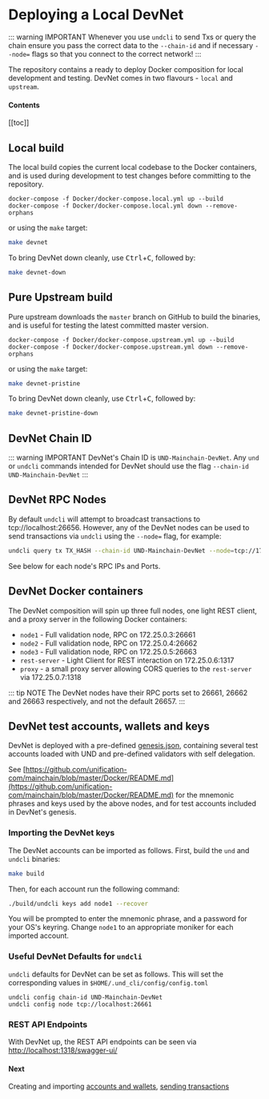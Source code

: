 # Deploying a Local DevNet

::: warning IMPORTANT
Whenever you use `undcli` to send Txs or query the chain ensure you pass the correct data to the `--chain-id` and if necessary `--node=` flags so that you connect to the correct network!
:::

The repository contains a ready to deploy Docker composition for local
development and testing. DevNet comes in two flavours - `local` and `upstream`.

#### Contents

[[toc]]

## Local build

The local build copies the current local codebase to the Docker containers, and is used during development to test changes before committing to the repository.

```
docker-compose -f Docker/docker-compose.local.yml up --build
docker-compose -f Docker/docker-compose.local.yml down --remove-orphans
```

or using the `make` target:

```bash
make devnet
```

To bring DevNet down cleanly, use <kbd>Ctrl</kbd>+<kbd>C</kbd>, followed by:

```bash
make devnet-down
```

## Pure Upstream build

Pure upstream downloads the `master` branch on GitHub to build the binaries, and is useful for testing the latest committed master version.

```
docker-compose -f Docker/docker-compose.upstream.yml up --build
docker-compose -f Docker/docker-compose.upstream.yml down --remove-orphans
```

or using the `make` target:

```bash
make devnet-pristine
```

To bring DevNet down cleanly, use <kbd>Ctrl</kbd>+<kbd>C</kbd>, followed by:

```bash
make devnet-pristine-down
```

## DevNet Chain ID

::: warning IMPORTANT
DevNet's Chain ID is `UND-Mainchain-DevNet`. Any `und` or `undcli` commands
intended for DevNet should use the flag `--chain-id UND-Mainchain-DevNet`
:::

## DevNet RPC Nodes

By default `undcli` will attempt to broadcast transactions to tcp://localhost:26656. However, any of the DevNet nodes can be used to send transactions via `undcli` using the `--node=` flag, for example:

```bash
undcli query tx TX_HASH --chain-id UND-Mainchain-DevNet --node=tcp://172.25.0.3:26661
```

See below for each node's RPC IPs and Ports.

## DevNet Docker containers

The DevNet composition will spin up three full nodes, one light REST client, and a proxy server in the following Docker containers:

- `node1` - Full validation node, RPC on 172.25.0.3:26661
- `node2` - Full validation node, RPC on 172.25.0.4:26662
- `node3` - Full validation node, RPC on 172.25.0.5:26663
- `rest-server` - Light Client for REST interaction on 172.25.0.6:1317
- `proxy` - a small proxy server allowing CORS queries to the `rest-server` via 172.25.0.7:1318

::: tip NOTE
The DevNet nodes have their RPC ports set to 26661, 26662 and 26663 respectively, and not the default 26657.
:::

## DevNet test accounts, wallets and keys

DevNet is deployed with a pre-defined [genesis.json](https://raw.githubusercontent.com/unification-com/mainchain/master/Docker/assets/node1/config/genesis.json), containing several test accounts loaded with UND and pre-defined validators with self delegation.

See [https://github.com/unification-com/mainchain/blob/master/Docker/README.md](https://github.com/unification-com/mainchain/blob/master/Docker/README.md) for the mnemonic phrases and keys used by the above nodes, and for test accounts included in DevNet's genesis.

### Importing the DevNet keys

The DevNet accounts can be imported as follows. First, build the `und` and
`undcli` binaries:

```bash
make build
```

Then, for each account run the following command:

```bash
./build/undcli keys add node1 --recover
```

You will be prompted to enter the mnemonic phrase, and a password for your OS's keyring. Change `node1` to an appropriate moniker for each imported account.

### Useful DevNet Defaults for `undcli`

`undcli` defaults for DevNet can be set as follows. This will set the corresponding values in `$HOME/.und_cli/config/config.toml`

```
undcli config chain-id UND-Mainchain-DevNet
undcli config node tcp://localhost:26661
```

### REST API Endpoints

With DevNet up, the REST API endpoints can be seen via [http://localhost:1318/swagger-ui/](http://localhost:1318/swagger-ui/)

#### Next

Creating and importing [accounts and wallets](accounts-wallets.md), [sending transactions](transactions.md)
